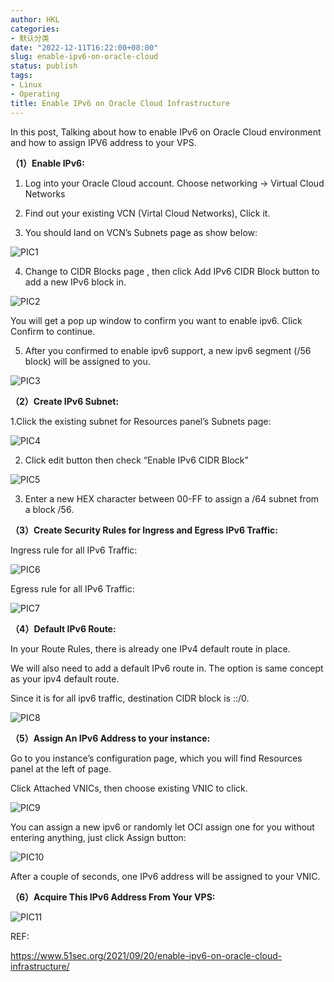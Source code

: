 ```yaml
---
author: HKL
categories:
- 默认分类
date: "2022-12-11T16:22:00+08:00"
slug: enable-ipv6-on-oracle-cloud
status: publish
tags:
- Linux
- Operating
title: Enable IPv6 on Oracle Cloud Infrastructure
---
```


In this post, Talking about how to enable IPv6 on Oracle Cloud environment and how to assign IPV6 address to your VPS.

<!--more-->



**（1）Enable IPv6:**

1. Log into your Oracle Cloud account. Choose networking -> Virtual Cloud Networks 

2. Find out your existing VCN (Virtal Cloud Networks), Click it.

3. You should land on VCN’s Subnets page as show below:

![PIC1][1]

4. Change to CIDR Blocks page , then click Add IPv6 CIDR Block button to add a new IPv6 block in. 

![PIC2][2]

You will get a pop up window to confirm you want to enable ipv6. Click Confirm to continue.

5. After you confirmed to enable ipv6 support, a new ipv6 segment (/56 block) will be assigned to you.

![PIC3][3]

**（2）Create IPv6 Subnet:**

1.Click the existing subnet for Resources panel’s Subnets page:

![PIC4][4]

2. Click edit button then check “Enable IPv6 CIDR Block”

![PIC5][5]

3. Enter a new HEX character between 00-FF to assign a /64 subnet from a block /56. 

**（3）Create Security Rules for Ingress and Egress IPv6 Traffic:**

Ingress rule for all IPv6 Traffic:

![PIC6][6]

Egress rule for all IPv6 Traffic:

![PIC7][7]

**（4）Default IPv6 Route:**

In your Route Rules, there is already one IPv4 default route in place. 

We will also need to add a default IPv6 route in. The option is same concept as your ipv4 default route.

Since it is for all ipv6 traffic, destination CIDR block is ::/0. 

![PIC8][8]

**（5）Assign An IPv6 Address to your instance:**

Go to you instance’s configuration page, which you will find Resources panel at the left of page.

Click Attached VNICs, then choose existing VNIC to click. 

![PIC9][9]

You can assign a new ipv6 or randomly let OCI assign one for you without entering anything, just click Assign button:

![PIC10][10]

After a couple of seconds, one IPv6 address will be assigned to your VNIC. 

**（6）Acquire This IPv6 Address From Your VPS:**

![PIC11][11]


REF:

https://www.51sec.org/2021/09/20/enable-ipv6-on-oracle-cloud-infrastructure/

[1]: https://cdn.jsdelivr.net/gh/kunlunh/blog-photo/2022/12/1.png
[2]: https://cdn.jsdelivr.net/gh/kunlunh/blog-photo/2022/12/2.png
[3]: https://cdn.jsdelivr.net/gh/kunlunh/blog-photo/2022/12/3.png
[4]: https://cdn.jsdelivr.net/gh/kunlunh/blog-photo/2022/12/4.webp
[5]: https://cdn.jsdelivr.net/gh/kunlunh/blog-photo/2022/12/5.png
[6]: https://cdn.jsdelivr.net/gh/kunlunh/blog-photo/2022/12/6.png
[7]: https://cdn.jsdelivr.net/gh/kunlunh/blog-photo/2022/12/7.png
[8]: https://cdn.jsdelivr.net/gh/kunlunh/blog-photo/2022/12/8.png
[9]: https://cdn.jsdelivr.net/gh/kunlunh/blog-photo/2022/12/9.png
[10]: https://cdn.jsdelivr.net/gh/kunlunh/blog-photo/2022/12/10.png
[11]: https://cdn.jsdelivr.net/gh/kunlunh/blog-photo/2022/12/11.png